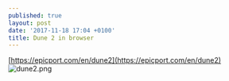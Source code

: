 ```yaml
---
published: true
layout: post
date: '2017-11-18 17:04 +0100'
title: Dune 2 in browser
---
```

[https://epicport.com/en/dune2](https://epicport.com/en/dune2)  
![dune2.png]({{site.baseurl}}/media/dune2.png)


